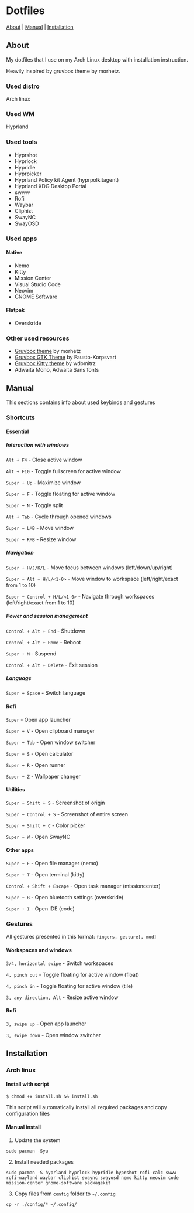 # Dotfiles

[About](#about) | [Manual](#manual) | [Installation](#installation)

## About
<a name="about"></a>

My dotfiles that I use on my Arch Linux desktop with installation instruction.

Heavily inspired by gruvbox theme by morhetz.

### Used distro

Arch linux

### Used WM

Hyprland

### Used tools

 - Hyprshot
 - Hyprlock
 - Hypridle
 - Hyprpicker
 - Hyprland Policy kit Agent (hyprpolkitagent)
 - Hyprland XDG Desktop Portal
 - swww
 - Rofi
 - Waybar
 - Cliphist
 - SwayNC
 - SwayOSD

### Used apps

#### Native

 - Nemo 
 - Kitty 
 - Mission Center
 - Visual Studio Code
 - Neovim 
 - GNOME Software

#### Flatpak

 - Overskride 

### Other used resources

 - [Gruvbox theme](https://github.com/morhetz/gruvbox) by morhetz
 - [Gruvbox GTK Theme](https://github.com/Fausto-Korpsvart/Gruvbox-GTK-Theme) by Fausto-Korpsvart
 - [Gruvbox Kitty theme](https://github.com/wdomitrz/kitty_gruvbox_theme) by wdomitrz
 - Adwaita Mono, Adwaita Sans fonts

## Manual
<a name="manual"></a>

This sections contains info about used keybinds and gestures

### Shortcuts

#### Essential

##### Interaction with windows

`Alt + F4` - Close active window

`Alt + F10` - Toggle fullscreen for active window

`Super + Up` - Maximize window

`Super + F` - Toggle floating for active window

`Super + N` - Toggle split

`Alt + Tab` - Cycle through opened windows

`Super + LMB` - Move window

`Super + RMB` - Resize window

##### Navigation

`Super + H/J/K/L` - Move focus between windows (left/down/up/right)

`Super + Alt + H/L/<1-0>` - Move window to workspace (left/right/exact from 1 to 10)

`Super + Control + H/L/<1-0>` - Navigate through workspaces (left/right/exact from 1 to 10)

##### Power and session management

`Control + Alt + End` - Shutdown

`Control + Alt + Home` - Reboot

`Super + M` - Suspend

`Control + Alt + Delete` - Exit session

##### Language

`Super + Space` - Switch language

#### Rofi

`Super` - Open app launcher

`Super + V` - Open clipboard manager

`Super + Tab` - Open window switcher

`Super + S` - Open calculator

`Super + R` - Open runner

`Super + Z` - Wallpaper changer

#### Utilities

`Super + Shift + S` - Screenshot of origin

`Super + Control + S` - Screenshot of entire screen

`Super + Shift + C` - Color picker

`Super + W` - Open SwayNC

#### Other apps

`Super + E` - Open file manager (nemo)

`Super + T` - Open terminal (kitty)

`Control + Shift + Escape` - Open task manager (missioncenter)

`Super + B` - Open bluetooth settings (overskride)

`Super + I` - Open IDE (code)

### Gestures

All gestures presented in this format: `fingers, gesture[, mod]`

#### Workspaces and windows

`3/4, horizontal swipe` - Switch workspaces

`4, pinch out` - Toggle floating for active window (float)

`4, pinch in` - Toggle floating for active window (tile)

`3, any direction, Alt` - Resize active window

#### Rofi

`3, swipe up` - Open app launcher

`3, swipe down` - Open window switcher

## Installation
<a name="installation"></a>

### Arch linux

#### Install with script

`$ chmod +x install.sh && install.sh`

This script will automatically install all required packages and copy configuration files

#### Manual install

1. Update the system

`sudo pacman -Syu`

2. Install needed packages

`sudo pacman -S hyprland hyprlock hypridle hyprshot rofi-calc swww rofi-wayland waybar cliphist swaync swayosd nemo kitty neovim code mission-center gnome-software packagekit`

3. Copy files from `config` folder to `~/.config`

`cp -r ./config/* ~/.config/`
